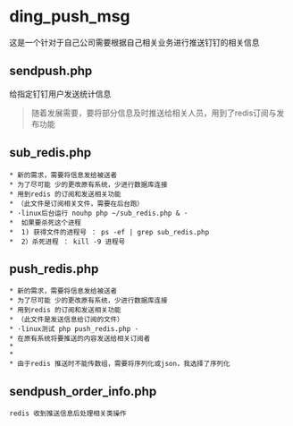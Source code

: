 # ding_push_msg
这是一个针对于自己公司需要根据自己相关业务进行推送钉钉的相关信息
## sendpush.php
给指定钉钉用户发送统计信息
>随着发展需要，要将部分信息及时推送给相关人员，用到了redis订阅与发布功能
## sub_redis.php
```
* 新的需求，需要将信息发给被送者
* 为了尽可能 少的更改原有系统，少进行数据库连接
* 用到redis 的订阅和发送相关功能
* （此文件是订阅相关文件，需要在后台跑）
* ·linux后台运行 nouhp php ~/sub_redis.php & ·
*  如果要杀死这个进程 
*  1) 获得文件的进程号 ： ps -ef | grep sub_redis.php 
*  2）杀死进程 ： kill -9 进程号
```
## push_redis.php
```
* 新的需求，需要将信息发给被送者
* 为了尽可能 少的更改原有系统，少进行数据库连接
* 用到redis 的订阅和发送相关功能
* （此文件是发送信息给订阅的文件）
* ·linux测试 php push_redis.php ·
* 在原有系统将要推送的内容发送给相关订阅者
*
*
* 由于redis 推送时不能传数组，需要将序列化或json，我选择了序列化
```
## sendpush_order_info.php
```
redis 收到推送信息后处理相关类操作
```
